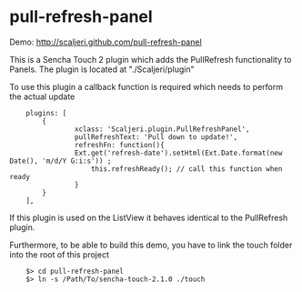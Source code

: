 pull-refresh-panel
==================

Demo: http://scaljeri.github.com/pull-refresh-panel 

This is a Sencha Touch 2 plugin which adds the PullRefresh functionality to Panels. The plugin is located at "./Scaljeri/plugin"

To use this plugin a callback function is required which needs to perform the actual update

        plugins: [
        	{
            		xclass: 'Scaljeri.plugin.PullRefreshPanel',
            		pullRefreshText: 'Pull down to update!',
            		refreshFn: function(){
					Ext.get('refresh-date').setHtml(Ext.Date.format(new Date(), 'm/d/Y G:i:s')) ;
            			this.refreshReady(); // call this function when ready
            		}
        	}
    	],

If this plugin is used on the ListView it behaves identical to the PullRefresh plugin.

Furthermore, to be able to build this demo, you have to link the touch folder into the root of this project

        $> cd pull-refresh-panel
        $> ln -s /Path/To/sencha-touch-2.1.0 ./touch
